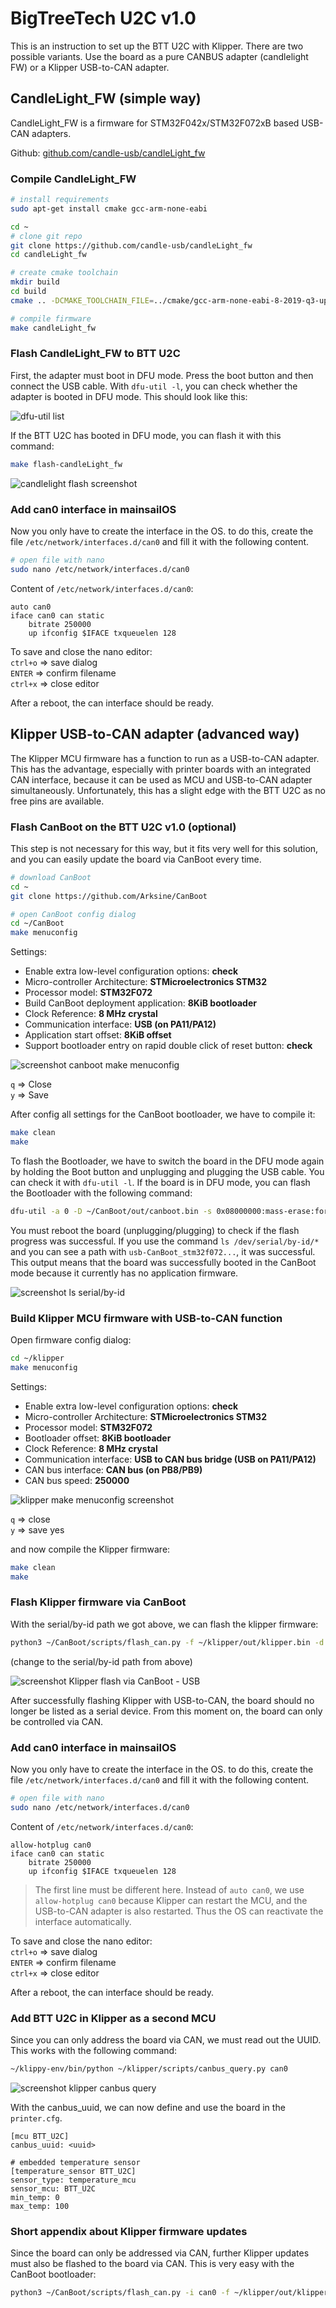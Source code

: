 # BigTreeTech U2C v1.0
This is an instruction to set up the BTT U2C with Klipper. There are two possible variants. Use the board as a pure
CANBUS adapter (candlelight FW) or a Klipper USB-to-CAN adapter.

## CandleLight_FW (simple way)
CandleLight_FW is a firmware for STM32F042x/STM32F072xB based USB-CAN adapters.

Github: [github.com/candle-usb/candleLight_fw](https://github.com/candle-usb/candleLight_fw)

### Compile CandleLight_FW
```bash
# install requirements
sudo apt-get install cmake gcc-arm-none-eabi

cd ~
# clone git repo
git clone https://github.com/candle-usb/candleLight_fw
cd candleLight_fw

# create cmake toolchain
mkdir build
cd build
cmake .. -DCMAKE_TOOLCHAIN_FILE=../cmake/gcc-arm-none-eabi-8-2019-q3-update.cmake

# compile firmware
make candleLight_fw
```

### Flash CandleLight_FW to BTT U2C
First, the adapter must boot in DFU mode. Press the boot button and then connect the USB cable. With `dfu-util -l`, you
can check whether the adapter is booted in DFU mode. This should look like this:  

![dfu-util list](images/candlelight-dfu-mode.png)  

If the BTT U2C has booted in DFU mode, you can flash it with this command:
```bash
make flash-candleLight_fw
```

![candlelight flash screenshot](images/candlelight-flash.png)  

### Add can0 interface in mainsailOS
Now you only have to create the interface in the OS. to do this, create the file `/etc/network/interfaces.d/can0` and
fill it with the following content.

```bash
# open file with nano
sudo nano /etc/network/interfaces.d/can0
```

Content of `/etc/network/interfaces.d/can0`:
```
auto can0
iface can0 can static
    bitrate 250000
    up ifconfig $IFACE txqueuelen 128
```

To save and close the nano editor:  
`ctrl+o` => save dialog  
`ENTER` => confirm filename  
`ctrl+x` => close editor

After a reboot, the can interface should be ready.

## Klipper USB-to-CAN adapter (advanced way)
The Klipper MCU firmware has a function to run as a USB-to-CAN adapter. This has the advantage, especially with printer
boards with an integrated CAN interface, because it can be used as MCU and USB-to-CAN adapter simultaneously.
Unfortunately, this has a slight edge with the BTT U2C as no free pins are available.

### Flash CanBoot on the BTT U2C v1.0 (optional)
This step is not necessary for this way, but it fits very well for this solution, and you can easily update the board
via CanBoot every time.

```bash
# download CanBoot
cd ~
git clone https://github.com/Arksine/CanBoot

# open CanBoot config dialog
cd ~/CanBoot
make menuconfig
```

Settings:
- Enable extra low-level configuration options: **check**
- Micro-controller Architecture: **STMicroelectronics STM32**
- Processor model: **STM32F072**
- Build CanBoot deployment application: **8KiB bootloader**
- Clock Reference: **8 MHz crystal**
- Communication interface: **USB (on PA11/PA12)**
- Application start offset: **8KiB offset**
- Support bootloader entry on rapid double click of reset button: **check**

![screenshot canboot make menuconfig](images/canboot-make-menuconfig.png)  

`q` => Close  
`y` => Save  

After config all settings for the CanBoot bootloader, we have to compile it:
```bash
make clean
make 
```

To flash the Bootloader, we have to switch the board in the DFU mode again by holding the Boot button and unplugging and
plugging the USB cable. You can check it with `dfu-util -l`. If the board is in DFU mode, you can flash the Bootloader
with the following command:
```bash
dfu-util -a 0 -D ~/CanBoot/out/canboot.bin -s 0x08000000:mass-erase:force
```

You must reboot the board (unplugging/plugging) to check if the flash progress was successful. If you use the command
`ls /dev/serial/by-id/*` and you can see a path with `usb-CanBoot_stm32f072...`, it was successful. This output means
that the board was successfully booted in the CanBoot mode because it currently has no application firmware.

![screenshot ls serial/by-id](images/canboot-list-serial-by-id.png)  

### Build Klipper MCU firmware with USB-to-CAN function
Open firmware config dialog:
```bash
cd ~/klipper
make menuconfig
```

Settings:
- Enable extra low-level configuration options: **check**
- Micro-controller Architecture: **STMicroelectronics STM32**
- Processor model: **STM32F072**
- Bootloader offset: **8KiB bootloader**
- Clock Reference: **8 MHz crystal**
- Communication interface: **USB to CAN bus bridge (USB on PA11/PA12)**
- CAN bus interface: **CAN bus (on PB8/PB9)**
- CAN bus speed: **250000**  

![klipper make menuconfig screenshot](images/klipper-make-menuconfig.png)  

`q` => close  
`y` => save yes  

and now compile the Klipper firmware:
```bash
make clean
make
```

### Flash Klipper firmware via CanBoot
With the serial/by-id path we got above, we can flash the klipper firmware:
```bash
python3 ~/CanBoot/scripts/flash_can.py -f ~/klipper/out/klipper.bin -d <serial device>
```
(change <serial device> to the serial/by-id path from above)

![screenshot Klipper flash via CanBoot - USB](images/klipper-flash-usb.png)  

After successfully flashing Klipper with USB-to-CAN, the board should no longer be listed as a serial device. From this
moment on, the board can only be controlled via CAN.

### Add can0 interface in mainsailOS
Now you only have to create the interface in the OS. to do this, create the file `/etc/network/interfaces.d/can0` and
fill it with the following content.

```bash
# open file with nano
sudo nano /etc/network/interfaces.d/can0
```

Content of `/etc/network/interfaces.d/can0`:
```
allow-hotplug can0
iface can0 can static
    bitrate 250000
    up ifconfig $IFACE txqueuelen 128
```

> The first line must be different here. Instead of `auto can0`, we use `allow-hotplug can0` because Klipper can
> restart the MCU, and the USB-to-CAN adapter is also restarted. Thus the OS can reactivate the interface automatically.

To save and close the nano editor:  
`ctrl+o` => save dialog  
`ENTER` => confirm filename  
`ctrl+x` => close editor

After a reboot, the can interface should be ready.

### Add BTT U2C in Klipper as a second MCU
Since you can only address the board via CAN, we must read out the UUID. This works with the following command:
```bash
~/klippy-env/bin/python ~/klipper/scripts/canbus_query.py can0
```

![screenshot klipper canbus query](images/klipper-canbus-query.png)

With the canbus_uuid, we can now define and use the board in the `printer.cfg`.

```
[mcu BTT_U2C]
canbus_uuid: <uuid>

# embedded temperature sensor
[temperature_sensor BTT_U2C]
sensor_type: temperature_mcu
sensor_mcu: BTT_U2C
min_temp: 0
max_temp: 100
```

### Short appendix about Klipper firmware updates
Since the board can only be addressed via CAN, further Klipper updates must also be flashed to the board via CAN. This
is very easy with the CanBoot bootloader:
```bash 
python3 ~/CanBoot/scripts/flash_can.py -i can0 -f ~/klipper/out/klipper.bin -u <uuid>
```